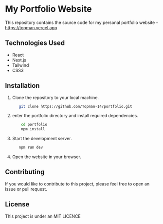 # My Portfolio Website

This repository contains the source code for my personal portfolio website - https://topman.vercel.app

## Technologies Used

* React
* Next.js
* Tailwind
* CSS3

## Installation

1. Clone the repository to your local machine.
   ```bash
      git clone https://github.com/Topman-14/portfolio.git
   ```
3. enter the portfolio directory and install required dependencies.
   ```bash
       cd portfolio
       npm install
   ```
5. Start the development server.
   ```bash
      npm run dev
   ```
7. Open the website in your browser.

## Contributing

If you would like to contribute to this project, please feel free to open an issue or pull request.

## License

This project is under an MIT LICENCE
